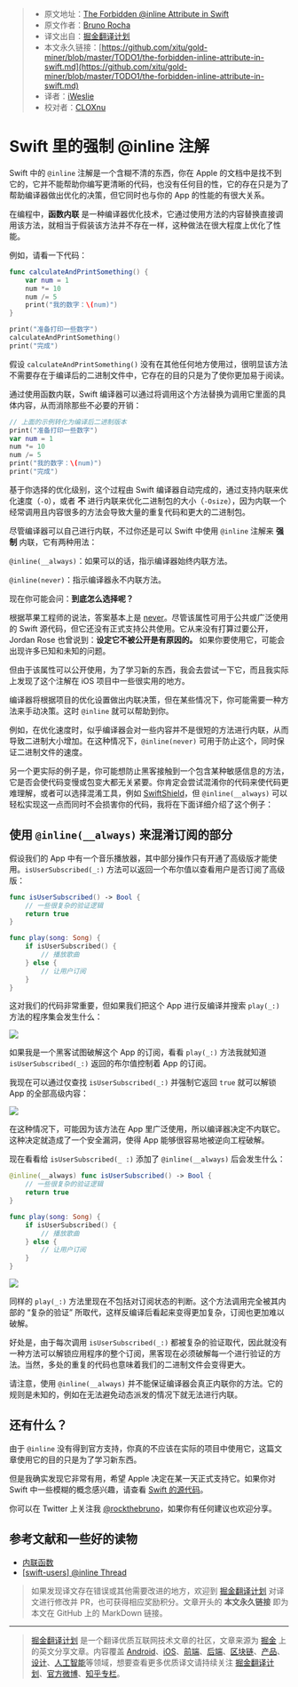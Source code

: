 > * 原文地址：[The Forbidden @inline Attribute in Swift](https://swiftrocks.com/the-forbidden-inline-attribute-in-swift.html)
> * 原文作者：[Bruno Rocha](https://github.com/rockbruno)
> * 译文出自：[掘金翻译计划](https://github.com/xitu/gold-miner)
> * 本文永久链接：[https://github.com/xitu/gold-miner/blob/master/TODO1/the-forbidden-inline-attribute-in-swift.md](https://github.com/xitu/gold-miner/blob/master/TODO1/the-forbidden-inline-attribute-in-swift.md)
> * 译者：[iWeslie](https://github.com/iWeslie)
> * 校对者：[CLOXnu](https://github.com/cloxnu)

# Swift 里的强制 @inline 注解

Swift 中的 `@inline` 注解是一个含糊不清的东西，你在 Apple 的文档中是找不到它的，它并不能帮助你编写更清晰的代码，也没有任何目的性，它的存在只是为了帮助编译器做出优化的决策，但它同时也与你的 App 的性能的有很大关系。

在编程中，**函数内联** 是一种编译器优化技术，它通过使用方法的内容替换直接调用该方法，就相当于假装该方法并不存在一样，这种做法在很大程度上优化了性能。

例如，请看一下代码：

```swift
func calculateAndPrintSomething() {
    var num = 1
    num *= 10
    num /= 5
    print("我的数字：\(num)")
}

print("准备打印一些数字")
calculateAndPrintSomething()
print("完成")
```

假设 `calculateAndPrintSomething()` 没有在其他任何地方使用过，很明显该方法不需要存在于编译后的二进制文件中，它存在的目的只是为了使你更加易于阅读。

通过使用函数内联，Swift 编译器可以通过将调用这个方法替换为调用它里面的具体内容，从而消除那些不必要的开销：

```swift
// 上面的示例转化为编译后二进制版本
print("准备打印一些数字")
var num = 1
num *= 10
num /= 5
print("我的数字：\(num)")
print("完成")
```

基于你选择的优化级别，这个过程由 Swift 编译器自动完成的，通过支持内联来优化速度（`-O`），或者 **不** 进行内联来优化二进制包的大小（`-Osize`），因为内联一个经常调用且内容很多的方法会导致大量的重复代码和更大的二进制包。

尽管编译器可以自己进行内联，不过你还是可以 Swift 中使用 `@inline` 注解来 **强制** 内联，它有两种用法：

`@inline(__always)`：如果可以的话，指示编译器始终内联方法。

`@inline(never)`：指示编译器永不内联方法。

现在你可能会问：**到底怎么选择呢？**

根据苹果工程师的说法，答案基本上是 [never](https://lists.swift.org/pipermail/swift-users/Week-of-Mon-20170227/004886.html)。尽管该属性可用于公共或广泛使用的 Swift 源代码，但它还没有正式支持公共使用。它从来没有打算过要公开，Jordan Rose 也曾说到：**设定它不被公开是有原因的。** 如果你要使用它，可能会出现许多已知和未知的问题。

但由于该属性可以公开使用，为了学习新的东西，我会去尝试一下它，而且我实际上发现了这个注解在 iOS 项目中一些很实用的地方。

编译器将根据项目的优化设置做出内联决策，但在某些情况下，你可能需要一种方法来手动决策。这时 `@inline` 就可以帮助到你。

例如，在优化速度时，似乎编译器会对一些内容并不是很短的方法进行内联，从而导致二进制大小增加。在这种情况下，`@inline(never)` 可用于防止这个，同时保证二进制文件的速度。

另一个更实际的例子是，你可能想防止黑客接触到一个包含某种敏感信息的方法，它是否会使代码变慢或包变大都无关紧要。你肯定会尝试混淆你的代码来使代码更难理解，或者可以选择混淆工具，例如 [SwiftShield](https://github.com/rockbruno/swiftshield)，但 `@inline(__always)` 可以轻松实现这一点而同时不会损害你的代码，我将在下面详细介绍了这个例子：

## 使用 `@inline(__always)` 来混淆订阅的部分

假设我们的 App 中有一个音乐播放器，其中部分操作只有开通了高级版才能使用。`isUserSubscribed(_:)` 方法可以返回一个布尔值以查看用户是否订阅了高级版：

```swift
func isUserSubscribed() -> Bool {
    // 一些很复杂的验证逻辑
    return true
}

func play(song: Song) {
	if isUserSubscribed() {
        // 播放歌曲
    } else {
        // 让用户订阅
    }
}
```

这对我们的代码非常重要，但如果我们把这个 App 进行反编译并搜索 `play(_:)` 方法的程序集会发生什么：

![](https://i.imgur.com/3kqUFaF.png)

如果我是一个黑客试图破解这个 App 的订阅，看看 `play(_:)` 方法我就知道 `isUserSubscribed(_:)` 返回的布尔值控制着 App 的订阅。

我现在可以通过仅查找 `isUserSubscribed(_:)` 并强制它返回 `true` 就可以解锁 App 的全部高级内容：

![](https://i.imgur.com/JMjdAMS.png)

在这种情况下，可能因为该方法在 App 里广泛使用，所以编译器决定不内联它。这种决定就造成了一个安全漏洞，使得 App 能够很容易地被逆向工程破解。

现在看看给 `isUserSubscribed(_ :)` 添加了 `@inline(__always)` 后会发生什么：

```swift
@inline(__always) func isUserSubscribed() -> Bool {
    // 一些很复杂的验证逻辑
    return true
}

func play(song: Song) {
	if isUserSubscribed() {
        // 播放歌曲
    } else {
        // 让用户订阅
    }
}
```

![](https://i.imgur.com/JwkToz8.png)

同样的 `play(_:)` 方法里现在不包括对订阅状态的判断。这个方法调用完全被其内部的 “复杂的验证” 所取代，这样反编译后看起来变得更加复杂，订阅也更加难以破解。

好处是，由于每次调用 `isUserSubscribed(_:)` 都被复杂的验证取代，因此就没有一种方法可以解锁应用程序的整个订阅，黑客现在必须破解每一个进行验证的方法。当然，多处的重复的代码也意味着我们的二进制文件会变得更大。

请注意，使用 `@inline(__always)` 并不能保证编译器会真正内联你的方法。它的规则是未知的，例如在无法避免动态派发的情况下就无法进行内联。

## 还有什么？

由于 `@inline` 没有得到官方支持，你真的不应该在实际的项目中使用它，这篇文章使用它的目的只是为了学习新东西。

但是我确实发现它非常有用，希望 Apple 决定在某一天正式支持它。如果你对 Swift 中一些模糊的概念感兴趣，请查看 [Swift 的源代码](https://github.com/apple/swift)。

你可以在 Twitter 上关注我 [@rockthebruno](https://twitter.com/rockthebruno)，如果你有任何建议也欢迎分享。

## 参考文献和一些好的读物

- [内联函数](https://en.wikipedia.org/wiki/Inline_function)
- [[swift-users] @inline Thread](https://lists.swift.org/pipermail/swift-users/Week-of-Mon-20170227/004883.html)

> 如果发现译文存在错误或其他需要改进的地方，欢迎到 [掘金翻译计划](https://github.com/xitu/gold-miner) 对译文进行修改并 PR，也可获得相应奖励积分。文章开头的 **本文永久链接** 即为本文在 GitHub 上的 MarkDown 链接。

---

> [掘金翻译计划](https://github.com/xitu/gold-miner) 是一个翻译优质互联网技术文章的社区，文章来源为 [掘金](https://juejin.im) 上的英文分享文章。内容覆盖 [Android](https://github.com/xitu/gold-miner#android)、[iOS](https://github.com/xitu/gold-miner#ios)、[前端](https://github.com/xitu/gold-miner#前端)、[后端](https://github.com/xitu/gold-miner#后端)、[区块链](https://github.com/xitu/gold-miner#区块链)、[产品](https://github.com/xitu/gold-miner#产品)、[设计](https://github.com/xitu/gold-miner#设计)、[人工智能](https://github.com/xitu/gold-miner#人工智能)等领域，想要查看更多优质译文请持续关注 [掘金翻译计划](https://github.com/xitu/gold-miner)、[官方微博](http://weibo.com/juejinfanyi)、[知乎专栏](https://zhuanlan.zhihu.com/juejinfanyi)。

